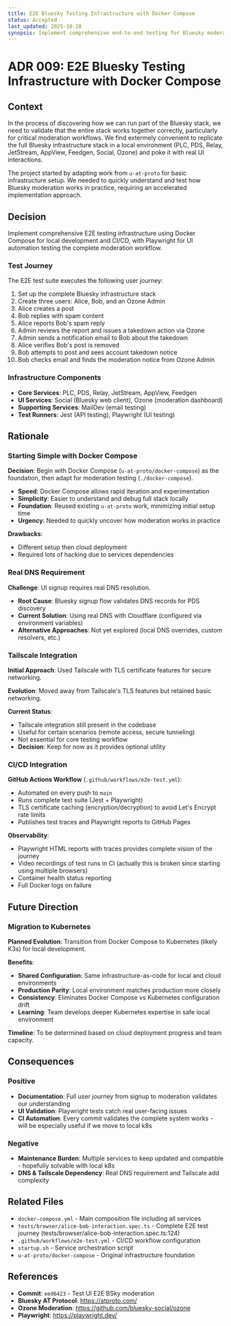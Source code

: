 ```yaml
---
title: E2E Bluesky Testing Infrastructure with Docker Compose
status: Accepted
last_updated: 2025-10-28
synopsis: Implement comprehensive end-to-end testing for Bluesky moderation workflows using Docker Compose locally and in CI, with plans to migrate to Kubernetes for shared local/cloud configuration.
---
```


# ADR 009: E2E Bluesky Testing Infrastructure with Docker Compose

## Context

In the process of discovering how we can run part of the Bluesky stack, we need to validate that the entire stack works together correctly, particularly for critical moderation workflows. We find extermely convenient to replicate the full Bluesky infrastructure stack in a local environment (PLC, PDS, Relay, JetStream, AppView, Feedgen, Social, Ozone) and poke it with real UI interactions.

The project started by adapting work from `u-at-proto` for basic infrastructure setup. We needed to quickly understand and test how Bluesky moderation works in practice, requiring an accelerated implementation approach.

## Decision

Implement comprehensive E2E testing infrastructure using Docker Compose for local development and CI/CD, with Playwright for UI automation testing the complete moderation workflow.

### Test Journey

The E2E test suite executes the following user journey:

1. Set up the complete Bluesky infrastructure stack
2. Create three users: Alice, Bob, and an Ozone Admin
3. Alice creates a post
4. Bob replies with spam content
5. Alice reports Bob's spam reply
6. Admin reviews the report and issues a takedown action via Ozone
7. Admin sends a notification email to Bob about the takedown
8. Alice verifies Bob's post is removed
9. Bob attempts to post and sees account takedown notice
10. Bob checks email and finds the moderation notice from Ozone Admin

### Infrastructure Components

- **Core Services**: PLC, PDS, Relay, JetStream, AppView, Feedgen
- **UI Services**: Social (Bluesky web client), Ozone (moderation dashboard)
- **Supporting Services**: MailDev (email testing)
- **Test Runners**: Jest (API testing), Playwright (UI testing)

## Rationale

### Starting Simple with Docker Compose

**Decision**: Begin with Docker Compose (`u-at-proto/docker-compose`) as the foundation, then adapt for moderation testing (`./docker-compose`).

- **Speed**: Docker Compose allows rapid iteration and experimentation
- **Simplicity**: Easier to understand and debug full stack locally
- **Foundation**: Reused existing `u-at-proto` work, minimizing initial setup time
- **Urgency**: Needed to quickly uncover how moderation works in practice

**Drawbacks**:

- Different setup then cloud deployment
- Required lots of hacking due to services dependencies

### Real DNS Requirement

**Challenge**: UI signup requires real DNS resolution.

- **Root Cause**: Bluesky signup flow validates DNS records for PDS discovery
- **Current Solution**: Using real DNS with Cloudflare (configured via environment variables)
- **Alternative Approaches**: Not yet explored (local DNS overrides, custom resolvers, etc.)

### Tailscale Integration

**Initial Approach**: Used Tailscale with TLS certificate features for secure networking.

**Evolution**: Moved away from Tailscale's TLS features but retained basic networking.

**Current Status**:

- Tailscale integration still present in the codebase
- Useful for certain scenarios (remote access, secure tunneling)
- Not essential for core testing workflow
- **Decision**: Keep for now as it provides optional utility

### CI/CD Integration

**GitHub Actions Workflow** (`.github/workflows/e2e-test.yml`):

- Automated on every push to `main`
- Runs complete test suite (Jest + Playwright)
- TLS certificate caching (encryption/decryption) to avoid Let's Encrypt rate limits
- Publishes test traces and Playwright reports to GitHub Pages

**Observability**:

- Playwright HTML reports with traces provides complete vision of the journey
- Video recordings of test runs in CI (actually this is broken since starting using multiple browsers)
- Container health status reporting
- Full Docker logs on failure

## Future Direction

### Migration to Kubernetes

**Planned Evolution**: Transition from Docker Compose to Kubernetes (likely K3s) for local development.

**Benefits**:

- **Shared Configuration**: Same infrastructure-as-code for local and cloud environments
- **Production Parity**: Local environment matches production more closely
- **Consistency**: Eliminates Docker Compose vs Kubernetes configuration drift
- **Learning**: Team develops deeper Kubernetes expertise in safe local environment

**Timeline**: To be determined based on cloud deployment progress and team capacity.

## Consequences

### Positive

- **Documentation**: Full user journey from signup to moderation validates our understanding
- **UI Validation**: Playwright tests catch real user-facing issues
- **CI Automation**: Every commit validates the complete system works - will be especially useful if we move to local k8s

### Negative

- **Maintenance Burden**: Multiple services to keep updated and compatible - hopefully solvable with local k8s
- **DNS & Tailscale Dependency**: Real DNS requirement and Tailscale add complexity

## Related Files

- `docker-compose.yml` - Main composition file including all services
- `tests/browser/alice-bob-interaction.spec.ts` - Complete E2E test journey (tests/browser/alice-bob-interaction.spec.ts:124)
- `.github/workflows/e2e-test.yml` - CI/CD workflow configuration
- `startup.sh` - Service orchestration script
- `u-at-proto/docker-compose` - Original infrastructure foundation

## References

- **Commit**: `eed6423` - Test UI E2E BSky moderation
- **Bluesky AT Protocol**: https://atproto.com/
- **Ozone Moderation**: https://github.com/bluesky-social/ozone
- **Playwright**: https://playwright.dev/
